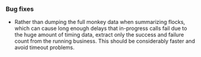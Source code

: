 ### Bug fixes

- Rather than dumping the full monkey data when summarizing flocks, which can cause long enough delays that in-progress calls fail due to the huge amount of timing data, extract only the success and failure count from the running business. This should be considerably faster and avoid timeout problems.
